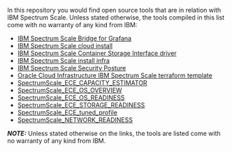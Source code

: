 In this repository you would find open source tools that are in relation with IBM Spectrum Scale. Unless stated otherwise, the tools compiled in this list come with no warranty of any kind from IBM:

 - [IBM Spectrum Scale Bridge for Grafana](https://github.com/IBM/ibm-spectrum-scale-bridge-for-grafana)
 - [IBM Spectrum Scale cloud install](https://github.com/IBM/ibm-spectrum-scale-cloud-install)
 - [IBM Spectrum Scale Container Storage Interface driver](https://github.com/IBM/ibm-spectrum-scale-csi-driver)
 - [IBM Spectrum Scale install infra](https://github.com/IBM/ibm-spectrum-scale-install-infra)
 - [IBM Spectrum Scale Security Posture](https://github.com/IBM/IBM-Spectrum-Scale-Security-Posture)
 - [Oracle Cloud Infrastructure IBM Spectrum Scale terraform template](https://github.com/oracle-quickstart/oci-ibm-spectrum-scale)
 - [SpectrumScale_ECE_CAPACITY_ESTIMATOR](https://github.com/IBM/SpectrumScale_ECE_CAPACITY_ESTIMATOR)
 - [SpectrumScale_ECE_OS_OVERVIEW](https://github.com/IBM/SpectrumScale_ECE_OS_OVERVIEW)
 - [SpectrumScale_ECE_OS_READINESS](https://github.com/IBM/SpectrumScale_ECE_OS_READINESS)
 - [SpectrumScale_ECE_STORAGE_READINESS](https://github.com/IBM/SpectrumScale_ECE_STORAGE_READINESS)
 - [SpectrumScale_ECE_tuned_profile](https://github.com/IBM/SpectrumScale_ECE_tuned_profile)
 - [SpectrumScale_NETWORK_READINESS](https://github.com/IBM/SpectrumScale_NETWORK_READINESS)


 ***NOTE:*** Unless stated otherwise on the links, the tools are listed come with no warranty of any kind from IBM.
